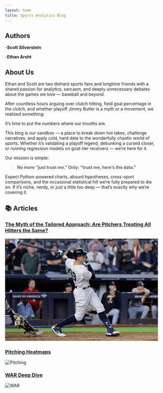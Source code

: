 ```yaml
---
layout: home
title: Sports Analytics Blog
---
```


## Authors 
-**Scott Silverstein** 

-**Ethan Arsht** 

## About Us

Ethan and Scott are two diehard sports fans and longtime friends with a shared passion for analytics, sarcasm, and deeply unnecessary debates about the games we love — baseball and beyond.

After countless hours arguing over clutch hitting, field goal percentage in the clutch, and whether playoff Jimmy Butler is a myth or a movement, we realized something:

It’s time to put the numbers where our mouths are.

This blog is our sandbox — a place to break down hot takes, challenge narratives, and apply cold, hard data to the wonderfully chaotic world of sports. Whether it’s validating a playoff legend, debunking a cursed closer, or running regression models on goat-tier receivers — we’re here for it.

Our mission is simple:

> **No more “just trust me.” Only: “trust me, here’s the data.”**

Expect Python-powered charts, absurd hypotheses, cross-sport comparisons, and the occasional statistical hill we’re fully prepared to die on. If it’s niche, nerdy, or just a little too deep — that’s exactly why we’re covering it.


## 📚 Articles

### [The Myth of the Tailored Approach: Are Pitchers Treating All Hitters the Same?](https://silvesco94.github.io/zone_article1/)
![Image 1](1.jpeg)

### [Pitching Heatmaps](https://github.com/your-org/pitching-heatmaps)
![Pitching](assets/images/pitching-heatmaps.png)

### [WAR Deep Dive](https://github.com/your-org/war-analysis)
![WAR](assets/images/war-deep-dive.png)

